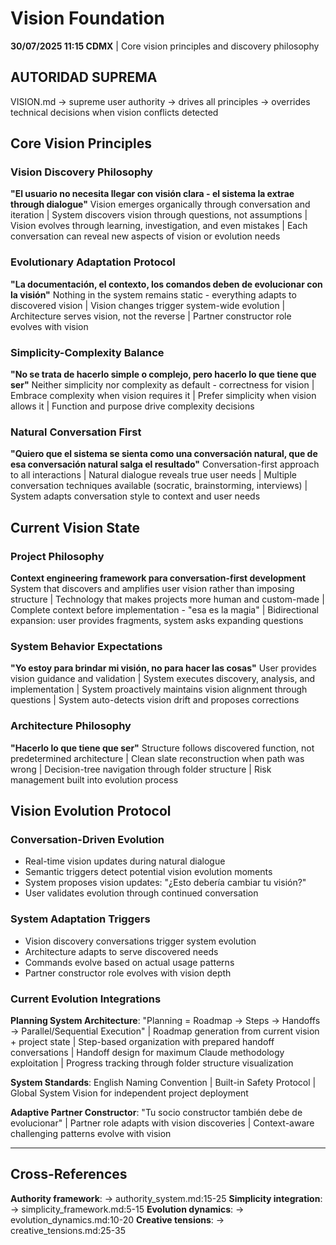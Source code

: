 # Vision Foundation

**30/07/2025 11:15 CDMX** | Core vision principles and discovery philosophy

## AUTORIDAD SUPREMA
VISION.md → supreme user authority → drives all principles → overrides technical decisions when vision conflicts detected

## Core Vision Principles

### Vision Discovery Philosophy
**"El usuario no necesita llegar con visión clara - el sistema la extrae through dialogue"**
Vision emerges organically through conversation and iteration | System discovers vision through questions, not assumptions | Vision evolves through learning, investigation, and even mistakes | Each conversation can reveal new aspects of vision or evolution needs

### Evolutionary Adaptation Protocol  
**"La documentación, el contexto, los comandos deben de evolucionar con la visión"**
Nothing in the system remains static - everything adapts to discovered vision | Vision changes trigger system-wide evolution | Architecture serves vision, not the reverse | Partner constructor role evolves with vision

### Simplicity-Complexity Balance
**"No se trata de hacerlo simple o complejo, pero hacerlo lo que tiene que ser"**
Neither simplicity nor complexity as default - correctness for vision | Embrace complexity when vision requires it | Prefer simplicity when vision allows it | Function and purpose drive complexity decisions

### Natural Conversation First
**"Quiero que el sistema se sienta como una conversación natural, que de esa conversación natural salga el resultado"**
Conversation-first approach to all interactions | Natural dialogue reveals true user needs | Multiple conversation techniques available (socratic, brainstorming, interviews) | System adapts conversation style to context and user needs

## Current Vision State

### Project Philosophy
**Context engineering framework para conversation-first development**
System that discovers and amplifies user vision rather than imposing structure | Technology that makes projects more human and custom-made | Complete context before implementation - "esa es la magia" | Bidirectional expansion: user provides fragments, system asks expanding questions

### System Behavior Expectations
**"Yo estoy para brindar mi visión, no para hacer las cosas"**
User provides vision guidance and validation | System executes discovery, analysis, and implementation | System proactively maintains vision alignment through questions | System auto-detects vision drift and proposes corrections

### Architecture Philosophy
**"Hacerlo lo que tiene que ser"**
Structure follows discovered function, not predetermined architecture | Clean slate reconstruction when path was wrong | Decision-tree navigation through folder structure | Risk management built into evolution process

## Vision Evolution Protocol

### Conversation-Driven Evolution
- Real-time vision updates during natural dialogue
- Semantic triggers detect potential vision evolution moments
- System proposes vision updates: "¿Esto debería cambiar tu visión?"
- User validates evolution through continued conversation

### System Adaptation Triggers
- Vision discovery conversations trigger system evolution
- Architecture adapts to serve discovered needs
- Commands evolve based on actual usage patterns
- Partner constructor role evolves with vision depth

### Current Evolution Integrations
**Planning System Architecture**: "Planning = Roadmap → Steps → Handoffs → Parallel/Sequential Execution" | Roadmap generation from current vision + project state | Step-based organization with prepared handoff conversations | Handoff design for maximum Claude methodology exploitation | Progress tracking through folder structure visualization

**System Standards**: English Naming Convention | Built-in Safety Protocol | Global System Vision for independent project deployment

**Adaptive Partner Constructor**: "Tu socio constructor también debe de evolucionar" | Partner role adapts with vision discoveries | Context-aware challenging patterns evolve with vision

---

## Cross-References
**Authority framework**: → authority_system.md:15-25
**Simplicity integration**: → simplicity_framework.md:5-15
**Evolution dynamics**: → evolution_dynamics.md:10-20
**Creative tensions**: → creative_tensions.md:25-35